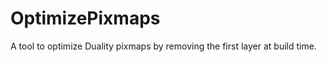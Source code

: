OptimizePixmaps
===============

A tool to optimize Duality pixmaps by removing the first layer at build time.
